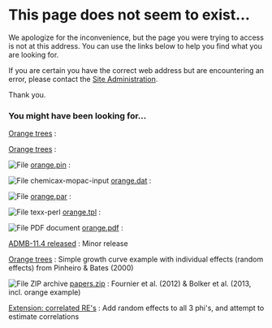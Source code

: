 #  This page does not seem to exist…

We apologize for the inconvenience, but the page you were trying to access is not at this address. You can use the links below to help you find what you are looking for.

If you are certain you have the correct web address but are encountering an error, please contact the  [Site Administration][1].

Thank you.

### You might have been looking for…

[Orange trees][2]
:

[Orange trees][2]
:

![File][3] [orange.pin][4]
:

![File chemicax-mopac-input][5] [orange.dat][6]
:

![File][3] [orange.par][7]
:

![File texx-perl][3] [orange.tpl][8]
:

![File PDF document][9] [orange.pdf][10]
:

[ADMB-11.4 released][11]
: Minor release

[Orange trees][12]
: Simple growth curve example with individual effects (random effects) from Pinheiro & Bates (2000)

![File ZIP archive][13] [papers.zip][14]
: Fournier et al. (2012) & Bolker et al. (2013, incl. orange example)

[Extension: correlated RE's][15]
: Add random effects to all 3 phi's, and attempt to estimate correlations

[1]: http/www.admb-project.orcontact-info
[2]: http/www.admb-project.orexamplegrowth-modelorange-trees
[3]: http/www.admb-project.orapplication.png
[4]: http/www.admb-project.orexamplegrowth-modelorange-treeorange.piview
[5]: http/www.admb-project.orunknown.png
[6]: http/www.admb-project.orexamplegrowth-modelorange-treeorange.daview
[7]: http/www.admb-project.orexamplegrowth-modelorange-treeorange.paview
[8]: http/www.admb-project.orexamplegrowth-modelorange-treeorange.tpview
[9]: http/www.admb-project.orpdf.png
[10]: http/www.admb-project.orexamplegrowth-modelorange-treeorange.pdview
[11]: http/www.admb-project.ornewadmb-11-4-released
[12]: http/www.admb-project.orexamplegrowth-modelorange-treeorange-trees
[13]: http/www.admb-project.orzip.png
[14]: http/www.admb-project.ordeveloperworkshoreykjavik-201papers.ziview
[15]: http/www.admb-project.orexamplegrowth-modelorange-treeextension-correlated-reextension-correlated-res
